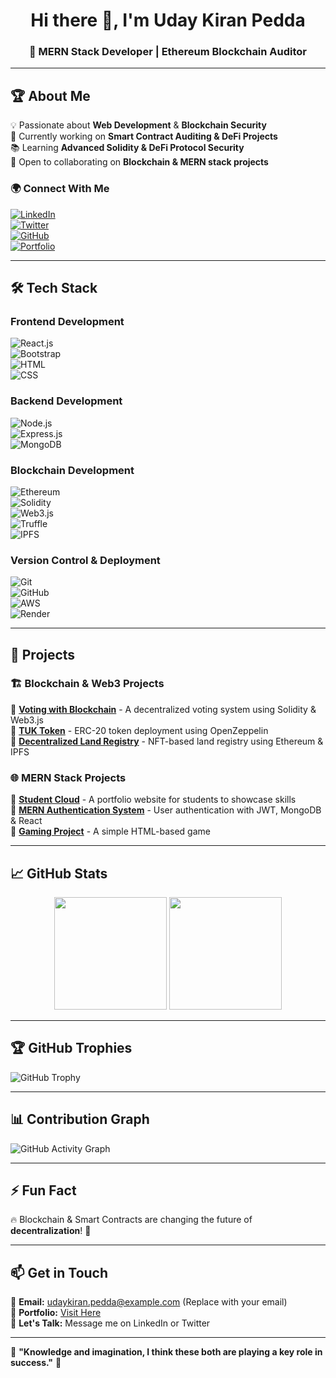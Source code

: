 <h1 align="center"> 
  Hi there 👋, I'm Uday Kiran Pedda  
</h1>

<h3 align="center">🚀 MERN Stack Developer | Ethereum Blockchain Auditor</h3>

---

## 🏆 About Me  
💡 Passionate about **Web Development** & **Blockchain Security**  
🔭 Currently working on **Smart Contract Auditing & DeFi Projects**  
📚 Learning **Advanced Solidity & DeFi Protocol Security**  
🤝 Open to collaborating on **Blockchain & MERN stack projects**  

### 🌍 **Connect With Me**
[![LinkedIn](https://img.shields.io/badge/LinkedIn-Profile-blue?style=flat-square&logo=linkedin)](https://www.linkedin.com/in/uday-kiran-pedda-65aa73271)  
[![Twitter](https://img.shields.io/badge/Twitter-Profile-blue?style=flat-square&logo=twitter)](https://x.com/UdayKir03362466)  
[![GitHub](https://img.shields.io/badge/GitHub-Follow-black?style=flat-square&logo=github)](https://github.com/udaykiranhub)  
[![Portfolio](https://img.shields.io/badge/Portfolio-Website-green?style=flat-square&logo=vercel)](https://github.com/udaykiranhub)  

---

## 🛠️ Tech Stack  

### **Frontend Development**  
![React.js](https://img.shields.io/badge/React-61DAFB?style=flat-square&logo=react&logoColor=black)  
![Bootstrap](https://img.shields.io/badge/Bootstrap-7952B3?style=flat-square&logo=bootstrap&logoColor=white)  
![HTML](https://img.shields.io/badge/HTML-E34F26?style=flat-square&logo=html5&logoColor=white)  
![CSS](https://img.shields.io/badge/CSS-1572B6?style=flat-square&logo=css3&logoColor=white)  

### **Backend Development**  
![Node.js](https://img.shields.io/badge/Node.js-339933?style=flat-square&logo=nodedotjs&logoColor=white)  
![Express.js](https://img.shields.io/badge/Express.js-000000?style=flat-square&logo=express&logoColor=white)  
![MongoDB](https://img.shields.io/badge/MongoDB-47A248?style=flat-square&logo=mongodb&logoColor=white)  

### **Blockchain Development**  
![Ethereum](https://img.shields.io/badge/Ethereum-3C3C3D?style=flat-square&logo=ethereum&logoColor=white)  
![Solidity](https://img.shields.io/badge/Solidity-363636?style=flat-square&logo=solidity&logoColor=white)  
![Web3.js](https://img.shields.io/badge/Web3.js-F16822?style=flat-square&logo=javascript&logoColor=white)  
![Truffle](https://img.shields.io/badge/Truffle-5E4694?style=flat-square&logo=truffle&logoColor=white)  
![IPFS](https://img.shields.io/badge/IPFS-65C2CB?style=flat-square&logo=ipfs&logoColor=black)  

### **Version Control & Deployment**  
![Git](https://img.shields.io/badge/Git-F05032?style=flat-square&logo=git&logoColor=white)  
![GitHub](https://img.shields.io/badge/GitHub-181717?style=flat-square&logo=github&logoColor=white)  
![AWS](https://img.shields.io/badge/AWS-232F3E?style=flat-square&logo=amazonaws&logoColor=white)  
![Render](https://img.shields.io/badge/Render-0000FF?style=flat-square&logo=render&logoColor=white)  

---

## 🚀 Projects  

### 🏗️ **Blockchain & Web3 Projects**  
🔹 **[Voting with Blockchain](https://github.com/udaykiranhub/VotingWithBlockChain.git)** - A decentralized voting system using Solidity & Web3.js  
🔹 **[TUK Token](https://github.com/udaykiranhub/TUK-Token.git)** - ERC-20 token deployment using OpenZeppelin  
🔹 **[Decentralized Land Registry](https://github.com/udaykiranhub/LandRegistry.git)** - NFT-based land registry using Ethereum & IPFS  

### 🌐 **MERN Stack Projects**  
🔹 **[Student Cloud](https://github.com/udaykiranhub/MyStudentCLoud.git)** - A portfolio website for students to showcase skills  
🔹 **[MERN Authentication System](https://github.com/udaykiranhub/mern-auth.git)** - User authentication with JWT, MongoDB & React  
🔹 **[Gaming Project](https://github.com/udaykiranhub/gaming.git)** - A simple HTML-based game  

---

## 📈 GitHub Stats  

<div align="center">
  <img src="https://github-readme-stats.vercel.app/api?username=udaykiranhub&show_icons=true&theme=dark" height="180px">
  <img src="https://github-readme-streak-stats.herokuapp.com/?user=udaykiranhub&theme=dark" height="180px">
</div>

---

## 🏆 GitHub Trophies  
![GitHub Trophy](https://github-profile-trophy.vercel.app/?username=udaykiranhub&theme=darkhub&margin-w=10)

---

## 📊 Contribution Graph  
![GitHub Activity Graph](https://github-readme-activity-graph.cyclic.app/graph?username=udaykiranhub&theme=github-dark)

---

## ⚡ Fun Fact  
🔥 Blockchain & Smart Contracts are changing the future of **decentralization**! 🚀  

---

## 📫 Get in Touch  
📧 **Email:** udaykiran.pedda@example.com (Replace with your email)  
🔗 **Portfolio:** [Visit Here](https://github.com/udaykiranhub)  
💬 **Let's Talk:** Message me on LinkedIn or Twitter  

---

🌟 **"Knowledge and imagination, I think these both are playing a key role in success."** 🚀  

